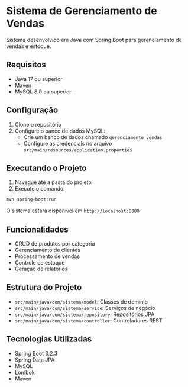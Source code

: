 # Sistema de Gerenciamento de Vendas

Sistema desenvolvido em Java com Spring Boot para gerenciamento de vendas e estoque.

## Requisitos

- Java 17 ou superior
- Maven
- MySQL 8.0 ou superior

## Configuração

1. Clone o repositório
2. Configure o banco de dados MySQL:
   - Crie um banco de dados chamado `gerenciamento_vendas`
   - Configure as credenciais no arquivo `src/main/resources/application.properties`

## Executando o Projeto

1. Navegue até a pasta do projeto
2. Execute o comando:
```bash
mvn spring-boot:run
```

O sistema estará disponível em `http://localhost:8080`

## Funcionalidades

- CRUD de produtos por categoria
- Gerenciamento de clientes
- Processamento de vendas
- Controle de estoque
- Geração de relatórios

## Estrutura do Projeto

- `src/main/java/com/sistema/model`: Classes de domínio
- `src/main/java/com/sistema/service`: Serviços de negócio
- `src/main/java/com/sistema/repository`: Repositórios JPA
- `src/main/java/com/sistema/controller`: Controladores REST

## Tecnologias Utilizadas

- Spring Boot 3.2.3
- Spring Data JPA
- MySQL
- Lombok
- Maven 